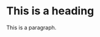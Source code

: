 <link rel="stylesheet" href="https://abelovgit.github.io/styles.css" ></link>

<h1>This is a heading</h1>
<p>This is a paragraph.</p>
